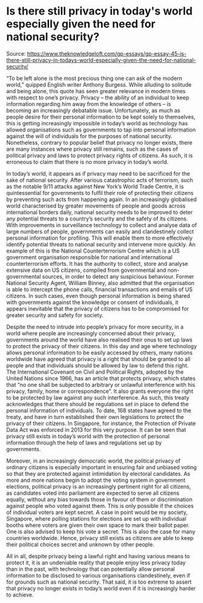 # Is there still privacy in today's world especially given the need for national security?

Source: https://www.theknowledgeloft.com/gp-essays/gp-essay-45-is-there-still-privacy-in-todays-world-especially-given-the-need-for-national-security/ 

“To be left alone is the most precious thing one can ask of the modern world,” quipped English writer Anthony Burgess. While alluding to solitude and being alone, this quote has seen greater relevance in modern times with respect to one’s privacy. Privacy – the ability of an individual to keep information regarding him away from the knowledge of others – is becoming an increasingly debatable issue. Unfortunately, as much as people desire for their personal information to be kept solely to themselves, this is getting increasingly impossible in today’s world as technology has allowed organisations such as governments to tap into personal information against the will of individuals for the purposes of national security. Nonetheless, contrary to popular belief that privacy no longer exists, there are many instances where privacy still remains, such as the cases of political privacy and laws to protect privacy rights of citizens. As such, it is erroneous to claim that there is no more privacy in today’s world.

In today’s world, it appears as if privacy may need to be sacrificed for the sake of national security. After various catastrophic acts of terrorism, such as the notable 9/11 attacks against New York’s World Trade Centre, it is quintessential for governments to fulfil their role of protecting their citizens by preventing such acts from happening again. In an increasingly globalised world characterised by greater movements of people and goods across international borders daily, national security needs to be improved to deter any potential threats to a country’s security and the safety of its citizens. With improvements in surveillance technology to collect and analyse data of large numbers of people, governments can easily and clandestinely collect personal information for profiling. This will enable them to more effectively identify potential threats to national security and intervene more quickly. An example of this is the National Counterterrorism Centre which is a US government organisation responsible for national and international counterterrorism efforts. It has the authority to collect, store and analyse extensive data on US citizens, compiled from governmental and non-governmental sources, in order to detect any suspicious behaviour. Former National Security Agent, William Binney, also admitted that the organisation is able to intercept the phone calls, financial transactions and emails of US citizens. In such cases, even though personal information is being shared with governments against the knowledge or consent of individuals, it appears inevitable that the privacy of citizens has to be compromised for greater security and safety for society.

Despite the need to intrude into people’s privacy for more security, in a world where people are increasingly concerned about their privacy, governments around the world have also realised their onus to set up laws to protect the privacy of their citizens. In this day and age where technology allows personal information to be easily accessed by others, many nations worldwide have agreed that privacy is a right that should be granted to all people and that individuals should be allowed by law to defend this right. The International Covenant on Civil and Political Rights, adopted by the United Nations since 1966, has an article that protects privacy, which states that “no one shall be subjected to arbitrary or unlawful interference with his privacy, family, home or correspondence”. It also grants everyone the right to be protected by law against any such interference. As such, this treaty acknowledges that there should be regulations set in place to defend the personal information of individuals. To date, 168 states have agreed to the treaty, and have in turn established their own legislations to protect the privacy of their citizens. In Singapore, for instance, the Protection of Private Data Act was enforced in 2013 for this very purpose. It can be seen that privacy still exists in today’s world with the protection of personal information through the help of laws and regulations set up by governments.

Moreover, in an increasingly democratic world, the political privacy of ordinary citizens is especially important in ensuring fair and unbiased voting so that they are protected against intimidation by electoral candidates. As more and more nations begin to adopt the voting system in government elections, political privacy is an increasingly pertinent right for all citizens, as candidates voted into parliament are expected to serve all citizens equally, without any bias towards those in favour of them or discrimination against people who voted against them. This is only possible if the choices of individual voters are kept secret. A case in point would be my society, Singapore, where polling stations for elections are set up with individual booths where voters are given their own space to mark their ballot paper. One is also advised to keep his vote a secret. This is also the case for many countries worldwide. Hence, privacy still exists as citizens are able to keep their political choices secret and unknown by other people.

All in all, despite privacy being a lawful right and having various means to protect it, it is an undeniable reality that people enjoy less privacy today than in the past, with technology that can potentially allow personal information to be disclosed to various organisations clandestinely, even if for grounds such as national security. That said, it is too extreme to assert that privacy no longer exists in today’s world even if it is increasingly harder to achieve.